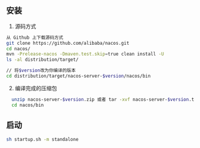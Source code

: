 ## 安装

1. 源码方式

```bash
从 Github 上下载源码方式
git clone https://github.com/alibaba/nacos.git
cd nacos/
mvn -Prelease-nacos -Dmaven.test.skip=true clean install -U
ls -al distribution/target/

// 将$version改为你编译的版本
cd distribution/target/nacos-server-$version/nacos/bin
```

2. 编译完成的压缩包

```bash
  unzip nacos-server-$version.zip 或者 tar -xvf nacos-server-$version.tar.gz
  cd nacos/bin
```

## 启动

```bash
sh startup.sh -m standalone
```

